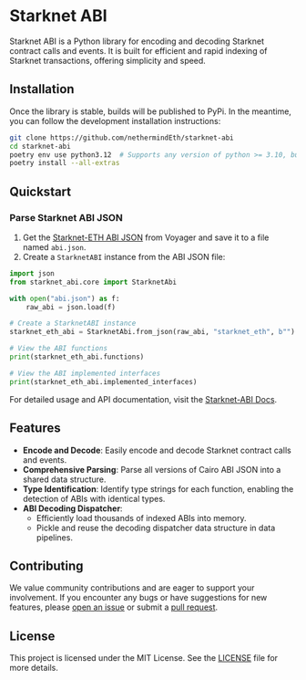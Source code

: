 # Starknet ABI

Starknet ABI is a Python library for encoding and decoding Starknet contract calls and events. It is built for efficient and rapid indexing of Starknet transactions, offering simplicity and speed.

## Installation

Once the library is stable, builds will be published to PyPi. In the meantime, you can follow the development installation instructions:

```bash
git clone https://github.com/nethermindEth/starknet-abi
cd starknet-abi
poetry env use python3.12  # Supports any version of python >= 3.10, but 3.12 is the fastest
poetry install --all-extras
```

## Quickstart

### Parse Starknet ABI JSON

1. Get the [Starknet-ETH ABI JSON](https://voyager.online/class/0x05ffbcfeb50d200a0677c48a129a11245a3fc519d1d98d76882d1c9a1b19c6ed) from Voyager and save it to a file named `abi.json`.
2. Create a `StarknetABI` instance from the ABI JSON file:

```python
import json
from starknet_abi.core import StarknetAbi

with open("abi.json") as f:
    raw_abi = json.load(f)

# Create a StarknetABI instance
starknet_eth_abi = StarknetAbi.from_json(raw_abi, "starknet_eth", b"")

# View the ABI functions
print(starknet_eth_abi.functions)

# View the ABI implemented interfaces
print(starknet_eth_abi.implemented_interfaces)
```

For detailed usage and API documentation, visit the [Starknet-ABI Docs](https://nethermindEth.github.io/starknet-abi).

## Features

- **Encode and Decode**: Easily encode and decode Starknet contract calls and events.
- **Comprehensive Parsing**: Parse all versions of Cairo ABI JSON into a shared data structure.
- **Type Identification**: Identify type strings for each function, enabling the detection of ABIs with identical types.
- **ABI Decoding Dispatcher**:
  - Efficiently load thousands of indexed ABIs into memory.
  - Pickle and reuse the decoding dispatcher data structure in data pipelines.

## Contributing

We value community contributions and are eager to support your involvement. If you encounter any bugs or have suggestions for new features, please [open an issue](https://github.com/NethermindEth/starknet-abi/issues/new) or submit a [pull request](https://github.com/NethermindEth/starknet-abi/pulls).

## License

This project is licensed under the MIT License. See the [LICENSE](LICENSE) file for more details.
